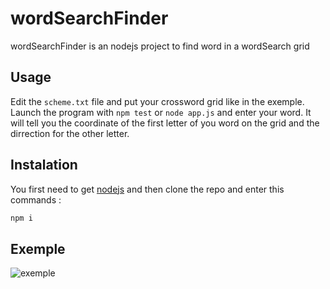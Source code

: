 # wordSearchFinder

wordSearchFinder is an nodejs project to find word in a wordSearch grid

## Usage

Edit the `scheme.txt` file and put your crossword grid like in the exemple.
Launch the program with `npm test` or `node app.js` and enter your word.
It will tell you the coordinate of the first letter of you word on the grid and the dirrection for the other letter.

## Instalation

You first need to get [nodejs](https://nodejs.org/en/) and then clone the repo and enter this commands :
```sh
npm i
```

## Exemple

![exemple](http://2nd12.tk:5000/exemple.PNG "exemple")
